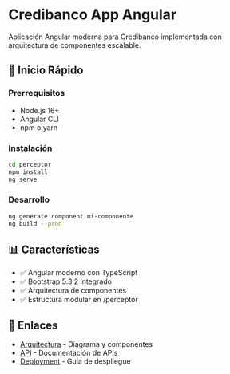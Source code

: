 # Credibanco App Angular

Aplicación Angular moderna para Credibanco implementada con arquitectura de componentes escalable.

## 🚀 Inicio Rápido

### Prerrequisitos
- Node.js 16+
- Angular CLI
- npm o yarn

### Instalación
```bash
cd perceptor
npm install
ng serve
```

### Desarrollo
```bash
ng generate component mi-componente
ng build --prod
```

## 📊 Características

- ✅ Angular moderno con TypeScript
- ✅ Bootstrap 5.3.2 integrado
- ✅ Arquitectura de componentes
- ✅ Estructura modular en /perceptor

## 🔗 Enlaces

- [Arquitectura](architecture.md) - Diagrama y componentes
- [API](api.md) - Documentación de APIs
- [Deployment](deployment.md) - Guía de despliegue
